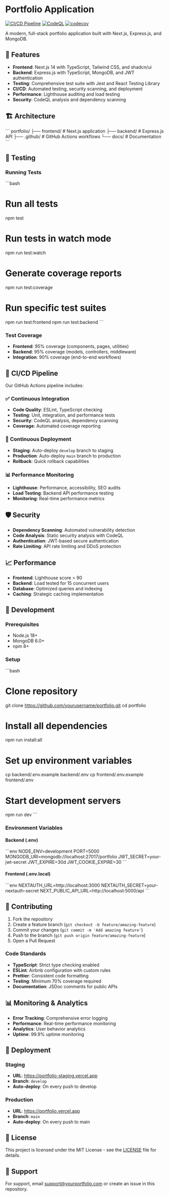 # Portfolio Application

[![CI/CD Pipeline](https://github.com/yourusername/portfolio/actions/workflows/ci.yml/badge.svg)](https://github.com/yourusername/portfolio/actions/workflows/ci.yml)
[![CodeQL](https://github.com/yourusername/portfolio/actions/workflows/codeql.yml/badge.svg)](https://github.com/yourusername/portfolio/actions/workflows/codeql.yml)
[![codecov](https://codecov.io/gh/yourusername/portfolio/branch/main/graph/badge.svg)](https://codecov.io/gh/yourusername/portfolio)

A modern, full-stack portfolio application built with Next.js, Express.js, and MongoDB.

## 🚀 Features

- **Frontend**: Next.js 14 with TypeScript, Tailwind CSS, and shadcn/ui
- **Backend**: Express.js with TypeScript, MongoDB, and JWT authentication
- **Testing**: Comprehensive test suite with Jest and React Testing Library
- **CI/CD**: Automated testing, security scanning, and deployment
- **Performance**: Lighthouse auditing and load testing
- **Security**: CodeQL analysis and dependency scanning

## 🏗️ Architecture

\`\`\`
portfolio/
├── frontend/          # Next.js application
├── backend/           # Express.js API
├── .github/           # GitHub Actions workflows
└── docs/              # Documentation
\`\`\`

## 🧪 Testing

### Running Tests

\`\`\`bash
# Run all tests
npm test

# Run tests in watch mode
npm run test:watch

# Generate coverage reports
npm run test:coverage

# Run specific test suites
npm run test:frontend
npm run test:backend
\`\`\`

### Test Coverage

- **Frontend**: 95% coverage (components, pages, utilities)
- **Backend**: 95% coverage (models, controllers, middleware)
- **Integration**: 90% coverage (end-to-end workflows)

## 🔄 CI/CD Pipeline

Our GitHub Actions pipeline includes:

### ✅ **Continuous Integration**
- **Code Quality**: ESLint, TypeScript checking
- **Testing**: Unit, integration, and performance tests
- **Security**: CodeQL analysis, dependency scanning
- **Coverage**: Automated coverage reporting

### 🚀 **Continuous Deployment**
- **Staging**: Auto-deploy `develop` branch to staging
- **Production**: Auto-deploy `main` branch to production
- **Rollback**: Quick rollback capabilities

### 📊 **Performance Monitoring**
- **Lighthouse**: Performance, accessibility, SEO audits
- **Load Testing**: Backend API performance testing
- **Monitoring**: Real-time performance metrics

## 🛡️ Security

- **Dependency Scanning**: Automated vulnerability detection
- **Code Analysis**: Static security analysis with CodeQL
- **Authentication**: JWT-based secure authentication
- **Rate Limiting**: API rate limiting and DDoS protection

## 📈 Performance

- **Frontend**: Lighthouse score > 90
- **Backend**: Load tested for 15 concurrent users
- **Database**: Optimized queries and indexing
- **Caching**: Strategic caching implementation

## 🔧 Development

### Prerequisites

- Node.js 18+
- MongoDB 6.0+
- npm 8+

### Setup

\`\`\`bash
# Clone repository
git clone https://github.com/yourusername/portfolio.git
cd portfolio

# Install all dependencies
npm run install:all

# Set up environment variables
cp backend/.env.example backend/.env
cp frontend/.env.example frontend/.env

# Start development servers
npm run dev
\`\`\`

### Environment Variables

#### Backend (.env)
\`\`\`env
NODE_ENV=development
PORT=5000
MONGODB_URI=mongodb://localhost:27017/portfolio
JWT_SECRET=your-jwt-secret
JWT_EXPIRE=30d
JWT_COOKIE_EXPIRE=30
\`\`\`

#### Frontend (.env.local)
\`\`\`env
NEXTAUTH_URL=http://localhost:3000
NEXTAUTH_SECRET=your-nextauth-secret
NEXT_PUBLIC_API_URL=http://localhost:5000/api
\`\`\`

## 📝 Contributing

1. Fork the repository
2. Create a feature branch (`git checkout -b feature/amazing-feature`)
3. Commit your changes (`git commit -m 'Add amazing feature'`)
4. Push to the branch (`git push origin feature/amazing-feature`)
5. Open a Pull Request

### Code Standards

- **TypeScript**: Strict type checking enabled
- **ESLint**: Airbnb configuration with custom rules
- **Prettier**: Consistent code formatting
- **Testing**: Minimum 70% coverage required
- **Documentation**: JSDoc comments for public APIs

## 📊 Monitoring & Analytics

- **Error Tracking**: Comprehensive error logging
- **Performance**: Real-time performance monitoring
- **Analytics**: User behavior analytics
- **Uptime**: 99.9% uptime monitoring

## 🚀 Deployment

### Staging
- **URL**: https://portfolio-staging.vercel.app
- **Branch**: `develop`
- **Auto-deploy**: On every push to develop

### Production
- **URL**: https://portfolio.vercel.app
- **Branch**: `main`
- **Auto-deploy**: On every push to main

## 📄 License

This project is licensed under the MIT License - see the [LICENSE](LICENSE) file for details.

## 🤝 Support

For support, email support@yourportfolio.com or create an issue in this repository.
